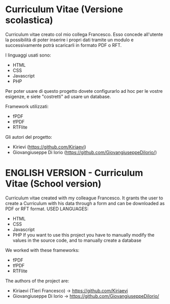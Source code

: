 # Curriculum Vitae (Versione scolastica)
Curriculum vitae creato col mio collega Francesco. Esso concede all'utente la possibilità di poter inserire i propri dati tramite un modulo e successivamente potrà scaricarli in formato PDF o RFT.

I linguaggi usati sono:
 - HTML
 - CSS
 - Javascript
 - PHP

Per poter usare di questo progetto dovete configurarlo ad hoc per le vostre esigenze, e siete "costretti" ad usare un database.

Framework utilizzati:
 - fPDF
 - tfPDF
 - RTFlite

Gli autori del progetto:
 - Kirievi (https://github.com/Kiriaevi)
 - Giovangiuseppe Di Iorio (https://github.com/GiovangiuseppeDiIorio/)
# ENGLISH VERSION - Curriculum Vitae (School version)
Curriculum vitae created with my colleague Francesco.
It grants the user to create a Curriculum with his data through a form and can be downloaded as PDF or RFT format.
USED LANGUAGES: 
 - HTML
 - CSS
 - Javascript
 - PHP
 If you want to use this project you have to manually modify the values in the source code, and to manually create a database 
 
  We worked with these frameworks: 
  - fPDF
  - tfPDF
  - RTFlite

The authors of the project are: 
 - Kiriaevi (Tieri Francesco) -> https://github.com/Kiriaevi
 - Giovangiuseppe Di Iorio -> https://github.com/GiovangiuseppeDiIorio/
